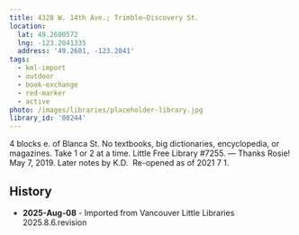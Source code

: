```yaml
---
title: 4328 W. 14th Ave.; Trimble—Discovery St.
location:
  lat: 49.2600572
  lng: -123.2041335
  address: '49.2601, -123.2041'
tags:
  - kml-import
  - outdoor
  - book-exchange
  - red-marker
  - active
photo: /images/libraries/placeholder-library.jpg
library_id: '00244'
---
```

4 blocks e. of Blanca St.
No textbooks, big dictionaries, encyclopedia, or magazines. Take 1 or 2 at a time.
Little Free Library #7255.
— Thanks Rosie!  May 7, 2019.
Later notes by K.D.  Re-opened as of 2021 7 1.

## History
- **2025-Aug-08** - Imported from Vancouver Little Libraries 2025.8.6.revision
